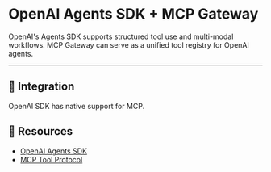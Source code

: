 
# OpenAI Agents SDK + MCP Gateway

OpenAI's Agents SDK supports structured tool use and multi-modal workflows. MCP Gateway can serve as a unified tool registry for OpenAI agents.

---

## 🔧 Integration

OpenAI SDK has native support for MCP.

## 🔗 Resources

- [OpenAI Agents SDK](https://platform.openai.com/docs/assistants/overview)
- [MCP Tool Protocol](https://modelcontextprotocol.io/)

